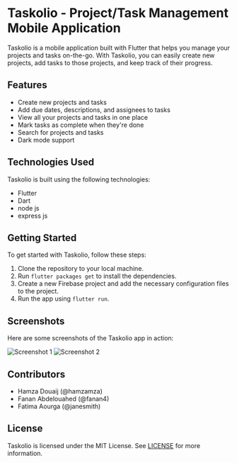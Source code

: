  <h1>Taskolio - Project/Task Management Mobile Application</h1>

<p>Taskolio is a mobile application built with Flutter that helps you manage your projects and tasks on-the-go. With Taskolio, you can easily create new projects, add tasks to those projects, and keep track of their progress.</p>

<h2>Features</h2>

<ul>
	<li>Create new projects and tasks</li>
	<li>Add due dates, descriptions, and assignees to tasks</li>
	<li>View all your projects and tasks in one place</li>
	<li>Mark tasks as complete when they're done</li>
	<li>Search for projects and tasks</li>
	<li>Dark mode support</li>
</ul>

<h2>Technologies Used</h2>

<p>Taskolio is built using the following technologies:</p>

<ul>
	<li>Flutter</li>
	<li>Dart</li>
	<li>node js </li>
  <li>express js </li>
</ul>

<h2>Getting Started</h2>

<p>To get started with Taskolio, follow these steps:</p>

<ol>
	<li>Clone the repository to your local machine.</li>
	<li>Run <code>flutter packages get</code> to install the dependencies.</li>
	<li>Create a new Firebase project and add the necessary configuration files to the project.</li>
	<li>Run the app using <code>flutter run</code>.</li>
</ol>

<h2>Screenshots</h2>

<p>Here are some screenshots of the Taskolio app in action:</p>

<img src="screenshots/screenshot1.png" alt="Screenshot 1">
<img src="screenshots/screenshot2.png" alt="Screenshot 2">

<h2>Contributors</h2>

<ul>
	<li>Hamza Douaij (@hamzamza)</li>
	<li>Fanan Abdelouahed (@fanan4)</li>
		<li>Fatima Aourga (@janesmith)</li>
</ul>

<h2>License</h2>

<p>Taskolio is licensed under the MIT License. See <a href="LICENSE">LICENSE</a> for more information.</p>
